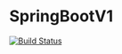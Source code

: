 # SpringBootV1
[![Build Status](http://jenkins.devopswithmehul.com/job/SpringBootCI/badge/icon)](http://jenkins.devopswithmehul.com/job/SpringBootCI/)